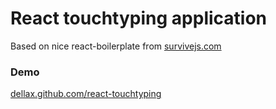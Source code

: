 # React touchtyping application
Based on nice react-boilerplate from [survivejs.com](http://survivejs.com/)

### Demo
[dellax.github.com/react-touchtyping](http://dellax.github.io/react-touchtyping)